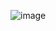 ![image](https://user-images.githubusercontent.com/20998959/147889597-2888c96b-0f06-4a2e-bfb5-1c4d3e92c0c4.png)

